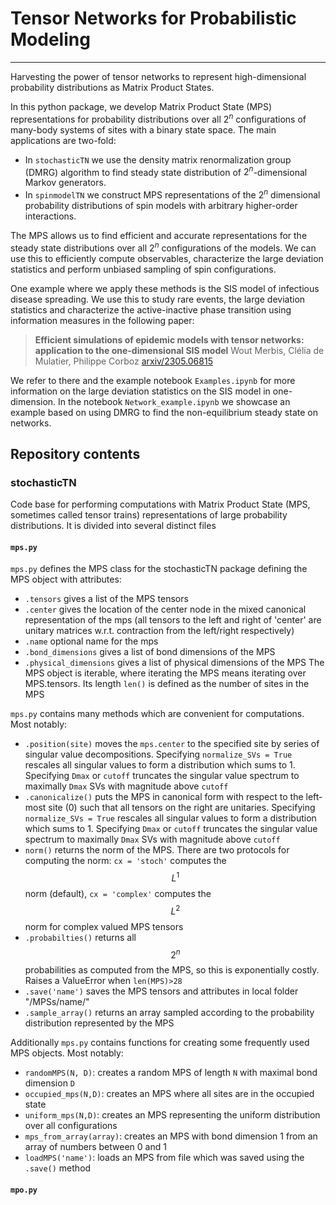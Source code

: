 # Tensor Networks for Probabilistic Modeling

-------------------------------------

Harvesting the power of tensor networks to represent high-dimensional probability distributions as Matrix Product States. 

In this python package, we develop Matrix Product State (MPS) representations for probability distributions over all 
$2^n$ configurations of many-body systems of sites with a binary state space. The main applications are two-fold:

- In ``stochasticTN`` we use the density matrix renormalization group (DMRG) algorithm to find steady state distribution of $2^n$-dimensional Markov generators.
- In ``spinmodelTN`` we construct MPS representations of the $2^n$ dimensional probability distributions of spin models with arbitrary higher-order interactions.

The MPS allows us to find efficient and accurate representations for the steady state distributions over all
$2^n$ configurations of the models. We can use this to efficiently compute observables, characterize the large deviation statistics and perform unbiased sampling of spin configurations.  

One example where we apply these methods is the SIS model of infectious disease spreading. We use this to study rare events, the large
deviation statistics and characterize the active-inactive phase transition using information measures in the following paper:
  
  > **Efficient simulations of epidemic models with tensor networks: application to the one-dimensional SIS model**
  > Wout Merbis, Clélia de Mulatier, Philippe Corboz
  > [arxiv/2305.06815](https://arxiv.org/abs/2305.06815)

We refer to there and the example notebook ``Examples.ipynb`` for more information on the large deviation statistics on the SIS model in one-dimension. In the notebook ``Network_example.ipynb`` we showcase an example based on using DMRG to find the non-equilibrium steady state on networks. 

## Repository contents

### stochasticTN

Code base for performing computations with Matrix Product State (MPS, sometimes called tensor trains) representations of large probability distributions. It is divided into several distinct files

#### `mps.py`
`mps.py` defines the MPS class for the stochasticTN package defining the MPS object with attributes:
- `.tensors` gives a list of the MPS tensors
- `.center` gives the location of the center node in the mixed canonical representation of the mps (all tensors to the left and right of 'center' are unitary matrices w.r.t. contraction from the left/right respectively)
- `.name` optional name for the mps
- `.bond_dimensions` gives a list of bond dimensions of the MPS
- `.physical_dimensions` gives a list of physical dimensions of the MPS
The MPS object is iterable, where iterating the MPS means iterating over MPS.tensors. Its length `len()` is defined as the number of sites in the MPS

`mps.py` contains many methods which are convenient for computations. Most notably:
- `.position(site)` moves the `mps.center` to the specified site by series of singular value decompositions. Specifying `normalize_SVs = True` rescales all singular values to form a distribution which sums to 1. Specifying `Dmax` or `cutoff` truncates the singular value spectrum to maximally `Dmax` SVs with magnitude above `cutoff`
- `.canonicalize()` puts the MPS in canonical form with respect to the left-most site (0) such that all tensors on the right are unitaries. Specifying `normalize_SVs = True` rescales all singular values to form a distribution which sums to 1. Specifying `Dmax` or `cutoff` truncates the singular value spectrum to maximally `Dmax` SVs with magnitude above `cutoff`
- `norm()` returns the norm of the MPS. There are two protocols for computing the norm: `cx = 'stoch'` computes the $$L^1$$ norm (default), `cx = 'complex'` computes the $$L^2$$ norm for complex valued MPS tensors
- `.probabilties()` returns all $$2^n$$ probabilities as computed from the MPS, so this is exponentially costly. Raises a ValueError when `len(MPS)>28`
- `.save('name')` saves the MPS tensors and attributes in local folder "/MPSs/name/"
- `.sample_array()` returns an array sampled according to the probability distribution represented by the MPS

Additionally `mps.py` contains functions for creating some frequently used MPS objects. Most notably:

- `randomMPS(N, D)`: creates a random MPS of length `N` with maximal bond dimension `D`
- `occupied_mps(N,D)`: creates an MPS where all sites are in the occupied state
- `uniform_mps(N,D)`: creates an MPS representing the uniform distribution over all configurations
- `mps_from_array(array)`: creates an MPS with bond dimension 1 from an array of numbers between 0 and 1
- `loadMPS('name')`: loads an MPS from file which was saved using the `.save()` method

#### `mpo.py`




